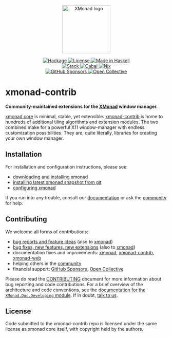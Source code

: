 <p align="center">
  <a href="https://xmonad.org/">
    <img alt="XMonad logo" src="https://xmonad.org/images/logo-wrapped.svg" height=150>
  </a>
</p>
<p align="center">
  <a href="https://hackage.haskell.org/package/xmonad-contrib">
    <img alt="Hackage" src="https://img.shields.io/hackage/v/xmonad-contrib?logo=haskell">
  </a>
  <a href="https://github.com/xmonad/xmonad-contrib/blob/readme/LICENSE">
    <img alt="License" src="https://img.shields.io/github/license/xmonad/xmonad-contrib">
  </a>
  <a href="https://haskell.org/">
    <img alt="Made in Haskell" src="https://img.shields.io/badge/Made%20in-Haskell-%235e5086?logo=haskell">
  </a>
  <br>
  <a href="https://github.com/xmonad/xmonad-contrib/actions/workflows/stack.yml">
    <img alt="Stack" src="https://img.shields.io/github/workflow/status/xmonad/xmonad-contrib/Stack?label=Stack&logo=githubactions&logoColor=white">
  </a>
  <a href="https://github.com/xmonad/xmonad-contrib/actions/workflows/haskell-ci.yml">
    <img alt="Cabal" src="https://img.shields.io/github/workflow/status/xmonad/xmonad-contrib/Haskell-CI?label=Cabal&logo=githubactions&logoColor=white">
  </a>
  <a href="https://github.com/xmonad/xmonad-contrib/actions/workflows/nix.yml">
    <img alt="Nix" src="https://img.shields.io/github/workflow/status/xmonad/xmonad-contrib/Nix?label=Nix&logo=githubactions&logoColor=white">
  </a>
  <br>
  <a href="https://github.com/sponsors/xmonad">
    <img alt="GitHub Sponsors" src="https://img.shields.io/github/sponsors/xmonad?label=GitHub%20Sponsors&logo=githubsponsors">
  </a>
  <a href="https://opencollective.com/xmonad">
    <img alt="Open Collective" src="https://img.shields.io/opencollective/all/xmonad?label=Open%20Collective&logo=opencollective">
  </a>
</p>

# xmonad-contrib

**Community-maintained extensions for the [XMonad][web:xmonad] window manager.**

[xmonad core][gh:xmonad] is minimal, stable, yet extensible.
[xmonad-contrib][gh:xmonad-contrib] is home to hundreds of additional tiling
algorithms and extension modules. The two combined make for a powerful X11
window-manager with endless customization possibilities. They are, quite
literally, libraries for creating your own window manager.

## Installation

For installation and configuration instructions, please see:

 * [downloading and installing xmonad][web:download]
 * [installing latest xmonad snapshot from git][web:install]
 * [configuring xmonad][web:tutorial]

If you run into any trouble, consult our [documentation][web:documentation] or
ask the [community][web:community] for help.

## Contributing

We welcome all forms of contributions:

 * [bug reports and feature ideas][gh:xmonad-contrib:issues]
   (also to [xmonad][gh:xmonad:issues])
 * [bug fixes, new features, new extensions][gh:xmonad-contrib:pulls]
   (also to [xmonad][gh:xmonad:pulls])
 * documentation fixes and improvements: [xmonad][gh:xmonad],
   [xmonad-contrib][gh:xmonad-contrib], [xmonad-web][gh:xmonad-web]
 * helping others in the [community][web:community]
 * financial support: [GitHub Sponsors][gh:xmonad:sponsors],
   [Open Collective][opencollective:xmonad]

Please do read the [CONTRIBUTING][gh:xmonad:contributing] document for more
information about bug reporting and code contributions. For a brief overview
of the architecture and code conventions, see the [documentation for the
`XMonad.Doc.Developing` module][doc:developing]. If in doubt, [talk to
us][web:community].

## License

Code submitted to the xmonad-contrib repo is licensed under the same license
as xmonad core itself, with copyright held by the authors.

[doc:developing]: https://xmonad.github.io/xmonad-docs/xmonad-contrib/XMonad-Doc-Developing.html
[gh:xmonad-contrib:issues]: https://github.com/xmonad/xmonad-contrib/issues
[gh:xmonad-contrib:pulls]: https://github.com/xmonad/xmonad-contrib/pulls
[gh:xmonad-contrib]: https://github.com/xmonad/xmonad-contrib
[gh:xmonad-web]: https://github.com/xmonad/xmonad-web
[gh:xmonad:contributing]: https://github.com/xmonad/xmonad/blob/master/CONTRIBUTING.md
[gh:xmonad:issues]: https://github.com/xmonad/xmonad/issues
[gh:xmonad:pulls]: https://github.com/xmonad/xmonad/pulls
[gh:xmonad:sponsors]: https://github.com/sponsors/xmonad
[gh:xmonad]: https://github.com/xmonad/xmonad
[opencollective:xmonad]: https://opencollective.com/xmonad
[web:community]: https://xmonad.org/community.html
[web:documentation]: https://xmonad.org/documentation.html
[web:download]: https://xmonad.org/download.html
[web:install]: https://xmonad.org/INSTALL.html
[web:tutorial]: https://xmonad.org/TUTORIAL.html
[web:xmonad]: https://xmonad.org/
